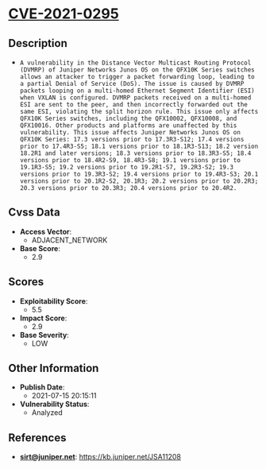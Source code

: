 
# [CVE-2021-0295](https://kb.juniper.net/JSA11208)

## Description

- `A vulnerability in the Distance Vector Multicast Routing Protocol (DVMRP) of Juniper Networks Junos OS on the QFX10K Series switches allows an attacker to trigger a packet forwarding loop, leading to a partial Denial of Service (DoS). The issue is caused by DVMRP packets looping on a multi-homed Ethernet Segment Identifier (ESI) when VXLAN is configured. DVMRP packets received on a multi-homed ESI are sent to the peer, and then incorrectly forwarded out the same ESI, violating the split horizon rule. This issue only affects QFX10K Series switches, including the QFX10002, QFX10008, and QFX10016. Other products and platforms are unaffected by this vulnerability. This issue affects Juniper Networks Junos OS on QFX10K Series: 17.3 versions prior to 17.3R3-S12; 17.4 versions prior to 17.4R3-S5; 18.1 versions prior to 18.1R3-S13; 18.2 version 18.2R1 and later versions; 18.3 versions prior to 18.3R3-S5; 18.4 versions prior to 18.4R2-S9, 18.4R3-S8; 19.1 versions prior to 19.1R3-S5; 19.2 versions prior to 19.2R1-S7, 19.2R3-S2; 19.3 versions prior to 19.3R3-S2; 19.4 versions prior to 19.4R3-S3; 20.1 versions prior to 20.1R2-S2, 20.1R3; 20.2 versions prior to 20.2R3; 20.3 versions prior to 20.3R3; 20.4 versions prior to 20.4R2.`

## Cvss Data

- **Access Vector**:
  - ADJACENT_NETWORK
- **Base Score**:
  - 2.9

## Scores

- **Exploitability Score**:
  - 5.5
- **Impact Score**:
  - 2.9
- **Base Severity**:
  - LOW

## Other Information

- **Publish Date**:
  - 2021-07-15 20:15:11
- **Vulnerability Status**:
  - Analyzed

## References

- **sirt@juniper.net**: https://kb.juniper.net/JSA11208
